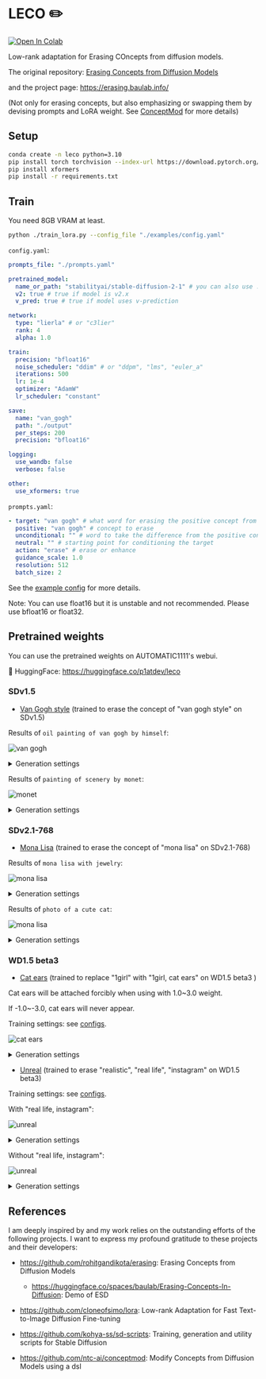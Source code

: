 # LECO ✏️ 

<a href="https://colab.research.google.com/github/p1atdev/LECO/blob/dev/train.ipynb" target="_parent"><img src="https://colab.research.google.com/assets/colab-badge.svg" alt="Open In Colab"/></a>

Low-rank adaptation for Erasing COncepts from diffusion models.  

The original repository: [Erasing Concepts from Diffusion Models](https://github.com/rohitgandikota/erasing/tree/main)

and the project page: https://erasing.baulab.info/

(Not only for erasing concepts, but also emphasizing or swapping them by devising prompts and LoRA weight. See [ConceptMod](https://github.com/ntc-ai/conceptmod) for more details)

## Setup

```bash
conda create -n leco python=3.10
pip install torch torchvision --index-url https://download.pytorch.org/whl/cu118
pip install xformers
pip install -r requirements.txt
```

## Train

You need 8GB VRAM at least.

```bash
python ./train_lora.py --config_file "./examples/config.yaml"
```

`config.yaml`:

```yaml
prompts_file: "./prompts.yaml"

pretrained_model:
  name_or_path: "stabilityai/stable-diffusion-2-1" # you can also use .ckpt or .safetensors models
  v2: true # true if model is v2.x
  v_pred: true # true if model uses v-prediction

network:
  type: "lierla" # or "c3lier"
  rank: 4
  alpha: 1.0

train:
  precision: "bfloat16"
  noise_scheduler: "ddim" # or "ddpm", "lms", "euler_a"
  iterations: 500
  lr: 1e-4
  optimizer: "AdamW"
  lr_scheduler: "constant"

save:
  name: "van_gogh"
  path: "./output"
  per_steps: 200
  precision: "bfloat16"

logging:
  use_wandb: false
  verbose: false

other:
  use_xformers: true
```

`prompts.yaml`:

```yaml
- target: "van gogh" # what word for erasing the positive concept from
  positive: "van gogh" # concept to erase
  unconditional: "" # word to take the difference from the positive concept
  neutral: "" # starting point for conditioning the target
  action: "erase" # erase or enhance
  guidance_scale: 1.0
  resolution: 512
  batch_size: 2
```

See the [example config](/examples/config.py) for more details.

Note: You can use float16 but it is unstable and not recommended. Please use bfloat16 or float32. 

## Pretrained weights

You can use the pretrained weights on AUTOMATIC1111's webui. 

🤗 HuggingFace: https://huggingface.co/p1atdev/leco

### SDv1.5

- [Van Gogh style](https://huggingface.co/p1atdev/leco/blob/main/van_gogh_sdv15.safetensors) (trained to erase the concept of "van gogh style" on SDv1.5)

Results of `oil painting of van gogh by himself`:

![van gogh](./images/van_gogh.jpg)

<details>
<summary>
Generation settings
</summary>

```yaml
oil painting of van gogh by himself
Steps: 20, Sampler: Euler a, CFG scale: 7, Seed: 3870472781, Size: 512x512, Model hash: cc6cb27103, Model: v1-5-pruned-emaonly, Clip skip: 2, AddNet Enabled: True, AddNet Module 1: LoRA, AddNet Model 1: van_gogh_4_last(db68853d039b), AddNet Weight A 1: -1.0, AddNet Weight B 1: -1.0, Script: X/Y/Z plot, X Type: AddNet Weight 1, X Values: "-1, 0, 1", Version: v1.3.0
```

</details>

Results of `painting of scenery by monet`:

![monet](./images/van_gogh_monet.jpg)

<details>
<summary>
Generation settings
</summary>

```yaml
painting of scenery by monet
Steps: 20, Sampler: Euler a, CFG scale: 7, Seed: 1284787312, Size: 512x512, Model hash: cc6cb27103, Model: v1-5-pruned-emaonly, Clip skip: 2, AddNet Enabled: True, AddNet Module 1: LoRA, AddNet Model 1: van_gogh_4_last(db68853d039b), AddNet Weight A 1: -1.0, AddNet Weight B 1: -1.0, Script: X/Y/Z plot, X Type: AddNet Weight 1, X Values: "-1, 0, 1", Version: v1.3.0
```

</details>

### SDv2.1-768

- [Mona Lisa](https://huggingface.co/p1atdev/leco/blob/main/mona_lisa_sdv21v.safetensors) (trained to erase the concept of "mona lisa" on SDv2.1-768)


Results of `mona lisa with jewelry`:

![mona lisa](./images/mona_lisa.jpg)


<details>
<summary>
Generation settings
</summary>

```yaml
mona lisa with jewelry
Steps: 20, Sampler: Euler a, CFG scale: 7, Seed: 3630495347, Size: 512x512, Model hash: 832eb50c0c, Model: v2-1_768-ema-pruned, Clip skip: 2, AddNet Enabled: True, AddNet Module 1: LoRA, AddNet Model 1: mona_lisa2_last(393beb35c4b1), AddNet Weight A 1: -1.0, AddNet Weight B 1: -1.0, Script: X/Y/Z plot, X Type: AddNet Weight 1, X Values: "-1, 0, 1", Version: v1.3.0
```

</details>

Results of `photo of a cute cat`:

![mona lisa](./images/mona_lisa_cat.jpg)

<details>
<summary>
Generation settings
</summary>

```yaml
photo of a cute cat
Steps: 20, Sampler: Euler a, CFG scale: 7, Seed: 900866192, Size: 512x512, Model hash: 832eb50c0c, Model: v2-1_768-ema-pruned, Clip skip: 2, AddNet Enabled: True, AddNet Module 1: LoRA, AddNet Model 1: mona_lisa2_last(393beb35c4b1), AddNet Weight A 1: -1.0, AddNet Weight B 1: -1.0, Script: X/Y/Z plot, X Type: AddNet Weight 1, X Values: "-1, 0, 1", Version: v1.3.0
```

</details>

### WD1.5 beta3

- [Cat ears](https://huggingface.co/p1atdev/leco/blob/main/cat_ears_wd15beta3.safetensors) (trained to replace "1girl" with "1girl, cat ears" on WD1.5 beta3 )

Cat ears will be attached forcibly when using with 1.0~3.0 weight. 

If -1.0~-3.0, cat ears will never appear.

Training settings: see [configs](./examples/cat_ears_config.yaml).

![cat ears](./images/cat_ears.jpg)

<details>
<summary>
Generation settings
</summary>

```yaml
masterpiece, best quality, exceptional, best aesthetic, anime, 1girl, school uniform, upper body, smile
Negative prompt: worst quality, low quality, bad aesthetic, oldest, bad anatomy, bad hands, text, error, missing fingers, extra digit, fewer digits, cropped, jpeg artifacts, signature, watermark, username, blurry
Steps: 20, Sampler: Euler a, CFG scale: 7, Seed: 4103955758, Size: 512x512, Model hash: d38e779546, Model: wd-beta3-base-fp16, Clip skip: 2, Script: X/Y/Z plot, X Type: AddNet Weight 1, X Values: "0, 2, 3, 4", Version: v1.3.0
```

</details>


- [Unreal](https://huggingface.co/p1atdev/leco/blob/main/unreal_wd15beta3.safetensors) (trained to erase "realistic", "real life", "instagram" on WD1.5 beta3)

Training settings: see [configs](./examples/unreal_config.yaml).

With "real life, instagram":

![unreal](./images/unreal_blue_cat.jpg)

<details>
<summary>
Generation settings
</summary>

```yaml
real life, instagram, masterpiece, best quality, exceptional, best aesthetic, 1girl, cat ears, blue hair, school uniform, upper body
Negative prompt: worst quality, low quality, bad aesthetic, oldest, bad anatomy, bad hands, text, error, missing fingers, extra digit, fewer digits, cropped, jpeg artifacts, signature, watermark, username, blurry
Steps: 20, Sampler: Euler a, CFG scale: 7, Seed: 757542759, Size: 768x768, Model hash: d38e779546, Model: wd-beta3-base-fp16, Clip skip: 2, AddNet Enabled: True, AddNet Module 1: LoRA, AddNet Model 1: unreal_6_many_prompts_200steps(fff5917285da), AddNet Weight A 1: -1.0, AddNet Weight B 1: -1.0, Script: X/Y/Z plot, X Type: AddNet Weight 1, X Values: "-1, 0, 1", Version: v1.3.0
```

</details>

Without "real life, instagram":

![unreal](./images/unreal_yellow_girl.jpg)

<details>
<summary>
Generation settings
</summary>

```yaml
masterpiece, best quality, exceptional, best aesthetic,, 1girl, aqua eyes, baseball cap, blonde hair, closed mouth, earrings, green background, hat, hoop earrings, jewelry, looking at viewer, shirt, short hair, simple background, solo, upper body, yellow shirt,
Negative prompt: worst quality, low quality, bad aesthetic, oldest, bad anatomy, bad hands, text, error, missing fingers, extra digit, fewer digits, cropped, jpeg artifacts, signature, watermark, username, blurry
Steps: 20, Sampler: Euler a, CFG scale: 7, Seed: 2867636749, Size: 768x768, Model hash: d38e779546, Model: wd-beta3-base-fp16, Clip skip: 2, AddNet Enabled: True, AddNet Module 1: LoRA, AddNet Model 1: unreal_6_many_prompts_200steps(fff5917285da), AddNet Weight A 1: -1.0, AddNet Weight B 1: -1.0, Script: X/Y/Z plot, X Type: AddNet Weight 1, X Values: "-1, 0, 1", Version: v1.3.0
```

</details>

## References

I am deeply inspired by and my work relies on the outstanding efforts of the following projects. I want to express my profound gratitude to these projects and their developers:

- https://github.com/rohitgandikota/erasing: Erasing Concepts from Diffusion Models 
  - https://huggingface.co/spaces/baulab/Erasing-Concepts-In-Diffusion: Demo of ESD 

- https://github.com/cloneofsimo/lora: Low-rank Adaptation for Fast Text-to-Image Diffusion Fine-tuning

- https://github.com/kohya-ss/sd-scripts: Training, generation and utility scripts for Stable Diffusion

- https://github.com/ntc-ai/conceptmod:  Modify Concepts from Diffusion Models using a dsl 

